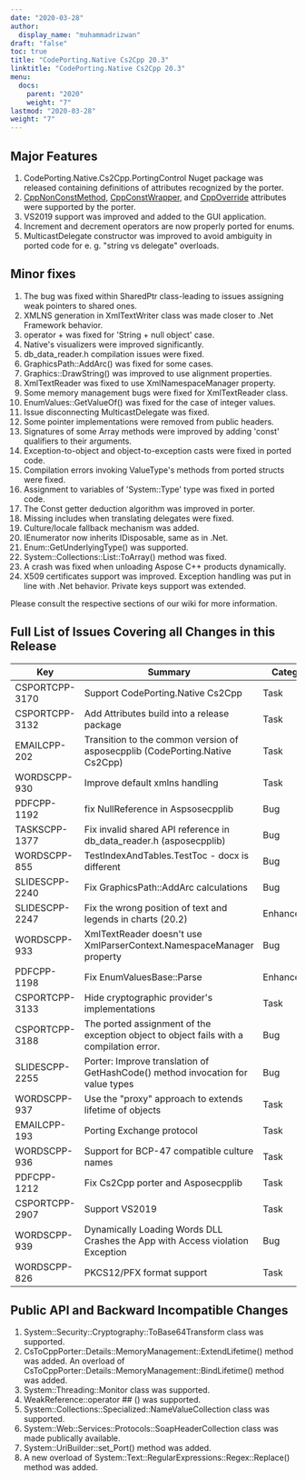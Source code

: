 ```yaml
---
date: "2020-03-28"
author:
  display_name: "muhammadrizwan"
draft: "false"
toc: true
title: "CodePorting.Native Cs2Cpp 20.3"
linktitle: "CodePorting.Native Cs2Cpp 20.3"
menu:
  docs:
    parent: "2020"
    weight: "7"
lastmod: "2020-03-28"
weight: "7"
---
```


## Major Features ##

1. CodePorting.Native.Cs2Cpp.PortingControl Nuget package was released containing definitions of attributes recognized by the porter.
1. [CppNonConstMethod](https://docs.codeporting.com/native/cs2cpp/developer-guide/codeporting-native-cs2cpp-attributes/#HCppConstMethod), [CppConstWrapper](https://docs.codeporting.com/native/cs2cpp/developer-guide/codeporting-native-cs2cpp-attributes/#HCppConstWrapper), and [CppOverride](https://docs.codeporting.com/native/cs2cpp/developer-guide/codeporting-native-cs2cpp-attributes/#HCppConstMethod) attributes were supported by the porter.
1. VS2019 support was improved and added to the GUI application.
1. Increment and decrement operators are now properly ported for enums.
1. MulticastDelegate constructor was improved to avoid ambiguity in ported code for e. g. "string vs delegate" overloads.

## Minor fixes ##

1. The bug was fixed within SharedPtr class-leading to issues assigning weak pointers to shared ones.
1. XMLNS generation in XmlTextWriter class was made closer to .Net Framework behavior.
1. operator + was fixed for 'String + null object' case.
1. Native's visualizers were improved significantly.
1. db_data_reader.h compilation issues were fixed.
1. GraphicsPath::AddArc() was fixed for some cases.
1. Graphics::DrawString() was improved to use alignment properties.
1. XmlTextReader was fixed to use XmlNamespaceManager property.
1. Some memory management bugs were fixed for XmlTextReader class.
1. EnumValues::GetValueOf() was fixed for the case of integer values.
1. Issue disconnecting MulticastDelegate was fixed.
1. Some pointer implementations were removed from public headers.
1. Signatures of some Array methods were improved by adding 'const' qualifiers to their arguments.
1. Exception-to-object and object-to-exception casts were fixed in ported code.
1. Compilation errors invoking ValueType's methods from ported structs were fixed.
1. Assignment to variables of 'System::Type' type was fixed in ported code.
1. The Const getter deduction algorithm was improved in porter.
1. Missing includes when translating delegates were fixed.
1. Culture/locale fallback mechanism was added.
1. IEnumerator now inherits IDisposable, same as in .Net.
1. Enum::GetUnderlyingType() was supported.
1. System::Collections::List<bool>::ToArray() method was fixed.
1. A crash was fixed when unloading Aspose C++ products dynamically.
1. X509 certificates support was improved. Exception handling was put in line with .Net behavior. Private keys support was extended.

Please consult the respective sections of our wiki for more information.

## Full List of Issues Covering all Changes in this Release ##

| Key | Summary | Category
---| ---|  ---|
|CSPORTCPP-3170|Support CodePorting.Native Cs2Cpp|Task
|CSPORTCPP-3132|Add Attributes build into a release package|Task
|EMAILCPP-202|Transition to the common version of asposecpplib (CodePorting.Native Cs2Cpp)|Task
|WORDSCPP-930|Improve default xmlns handling|Task
|PDFCPP-1192|fix NullReference in Aspsosecpplib|Bug
|TASKSCPP-1377|Fix invalid shared API reference in db_data_reader.h (asposecpplib)|Bug
|WORDSCPP-855|TestIndexAndTables.TestToc - docx is different|Bug
|SLIDESCPP-2240|Fix GraphicsPath::AddArc calculations|Bug
|SLIDESCPP-2247|Fix the wrong position of text and legends in charts (20.2)|Enhancement
|WORDSCPP-933|XmlTextReader doesn't use XmlParserContext.NamespaceManager property|Bug
|PDFCPP-1198|Fix EnumValuesBase::Parse|Enhancement
|CSPORTCPP-3133|Hide cryptographic provider's implementations|Task
|CSPORTCPP-3188|The ported assignment of the exception object to object fails with a compilation error.|Bug
|SLIDESCPP-2255|Porter: Improve translation of GetHashCode() method invocation for value types|Bug
|WORDSCPP-937|Use the "proxy" approach to extends lifetime of objects|Task
|EMAILCPP-193|Porting Exchange protocol|Task
|WORDSCPP-936|Support for BCP-47 compatible culture names|Task
|PDFCPP-1212|Fix Cs2Cpp porter and Asposecpplib|Task
|CSPORTCPP-2907|Support VS2019|Task
|WORDSCPP-939|Dynamically Loading Words DLL Crashes the App with Access violation Exception|Bug
|WORDSCPP-826|PKCS12/PFX format support|Task

## Public API and Backward Incompatible Changes ##

1. System::Security::Cryptography::ToBase64Transform class was supported.
1. CsToCppPorter::Details::MemoryManagement::ExtendLifetime() method was added. An overload of CsToCppPorter::Details::MemoryManagement::BindLifetime() method was added.
1. System::Threading::Monitor class was supported.
1. WeakReference::operator ## () was supported.
1. System::Collections::Specialized::NameValueCollection class was supported.
1. System::Web::Services::Protocols::SoapHeaderCollection class was made publically available.
1. System::UriBuilder::set_Port() method was added.
1. A new overload of System::Text::RegularExpressions::Regex::Replace() method was added.
